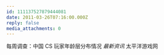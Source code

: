 ```yaml
---
id: 111137527879444081
date: 2011-03-26T07:16:00.000Z
reply: false
media_attachments: 0
---
```


每周调查：中国 CS 玩家年龄层分布情况 _最新资讯_ 太平洋游戏网 ​​​​

